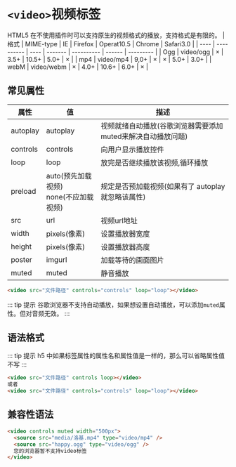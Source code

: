# `<video>`视频标签

HTML5 在不使用插件时可以支持原生的视频格式的播放，支持格式是有限的。
| 格式 | MIME-type  | IE   | Firefox | Operat10.5 | Chrome | Safari3.0 |
| ---- | ---------- | ---- | ------- | ---------- | ------ | --------- |
| Ogg  | video/ogg  | ×   | 3.5+    | 10.5+      | 5.0+   | ×        |
| mp4  | video/mp4  | 9,0+ | ×      | ×         | 5.0+   | 3.0+      |
| webM | video/webm | ×   | 4.0+    | 10.6+      | 6.0+   | ×       |

## 常见属性
| 属性   | 值                                   | 描述                                                       |
| -------- | ------------------------------------- | ------------------------------------------------------------ |
| autoplay | autoplay                              | 视频就绪自动播放(谷歌浏览器需要添加 muted来解决自动播放问题) |
| controls | controls                              | 向用户显示播放控件                                  |
| loop     | loop                                  | 放完是否继续播放该视频,循环播放               |
| preload  | auto(预先加载视频)  <br>  none(不应加载视频) | 规定是否预加载视频(如果有了 autoplay就忽略该属性) |
| src      | url                                   | 视频url地址                                              |
| width    | pixels(像素)                        | 设置播放器宽度                                        |
| height   | pixels(像素)                        | 设置播放器高度                                        |
| poster   | imgurl                                | 加载等待的画面图片                                  |
| muted    | muted                                 | 静音播放                                                 |


```html
<video src="文件路径" controls="controls" loop="loop"></video>
```

::: tip 提示
谷歌浏览器不支持自动播放，如果想设置自动播放，可以添加`muted`属性。但对音频无效。
:::

## 语法格式

::: tip 提示
h5 中如果标签属性的属性名和属性值是一样的，那么可以省略属性值不写
:::

```html
<video src="文件路径" controls loop></video>
或者
<video src="文件路径" controls="controls" loop="loop"></video>
```

## 兼容性语法

```html
<video controls muted width="500px">
  <source src="media/洛基.mp4" type="video/mp4" />
  <source src="happy.ogg" type="video/ogg" />
  您的浏览器暂不支持video标签
</video>
```
